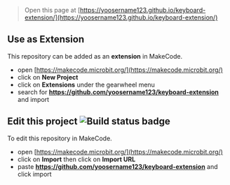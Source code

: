 
> Open this page at [https://yoosername123.github.io/keyboard-extension/](https://yoosername123.github.io/keyboard-extension/)

## Use as Extension

This repository can be added as an **extension** in MakeCode.

* open [https://makecode.microbit.org/](https://makecode.microbit.org/)
* click on **New Project**
* click on **Extensions** under the gearwheel menu
* search for **https://github.com/yoosername123/keyboard-extension** and import

## Edit this project ![Build status badge](https://github.com/yoosername123/keyboard-extension/workflows/MakeCode/badge.svg)

To edit this repository in MakeCode.

* open [https://makecode.microbit.org/](https://makecode.microbit.org/)
* click on **Import** then click on **Import URL**
* paste **https://github.com/yoosername123/keyboard-extension** and click import
